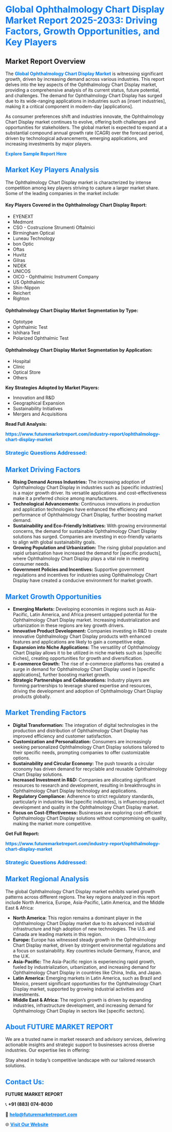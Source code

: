 <h1 style="color: #007BFF;">Global Ophthalmology Chart Display Market Report 2025-2033: Driving Factors, Growth Opportunities, and Key Players</h1>

<section id="overview">
<h2>Market Report Overview</h2>
<p>The <a href="https://www.futuremarketreport.com/industry-report/ophthalmology-chart-display-market" style="color: #007BFF; text-decoration: none;"><strong>Global Ophthalmology Chart Display Market</strong></a> is witnessing significant growth, driven by increasing demand across various industries. This report delves into the key aspects of the Ophthalmology Chart Display market, providing a comprehensive analysis of its current status, future potential, and challenges. The demand for Ophthalmology Chart Display has surged due to its wide-ranging applications in industries such as [insert industries], making it a critical component in modern-day [applications].</p>
<p>As consumer preferences shift and industries innovate, the Ophthalmology Chart Display market continues to evolve, offering both challenges and opportunities for stakeholders. The global market is expected to expand at a substantial compound annual growth rate (CAGR) over the forecast period, driven by technological advancements, emerging applications, and increasing investments by major players.</p>
</section>

<section id="overview">
<p><a href="https://www.futuremarketreport.com/request-sample/reportId=79385" style="color: #007BFF; text-decoration: none;"><strong>Explore Sample Report Here</strong></a></p>
</section>

<section id="key-players">
<h2 style="color: #007BFF;">Market Key Players Analysis</h2>
<p>The Ophthalmology Chart Display market is characterized by intense competition among key players striving to capture a larger market share. Some of the leading companies in the market include:</p>
<h4>Key Players Covered in the Ophthalmology Chart Display Report:</h4>
<ul><li>EYENEXT</li><li>Medmont</li><li>CSO - Costruzione Strumenti Oftalmici</li><li>Birmingham Optical</li><li>Luneau Technology</li><li>bon Optic</li><li>Oftas</li><li>Huvitz</li><li>Gilras</li><li>NIDEK</li><li>UNICOS</li><li>OICO - Ophthalmic Instrument Company</li><li>US Ophthalmic</li><li>Shin-Nippon</li><li>Reichert</li><li>Righton</li></ul>
<h4>Ophthalmology Chart Display Market Segmentation by Type:</h4>
<ul><li>Optotype</li><li>Ophthalmic Test</li><li>Ishihara Test</li><li>Polarized Ophthalmic Test</li></ul>

<h4>Ophthalmology Chart Display Market Segmentation by Application:</h4>
<ul><li>Hospital</li><li>Clinic</li><li>Optical Store</li><li>Others</li></ul>
<p><strong>Key Strategies Adopted by Market Players:</strong></p>
<ul>
<li>Innovation and R&D</li>
<li>Geographical Expansion</li>
<li>Sustainability Initiatives</li>
<li>Mergers and Acquisitions</li>
</ul>
</section>

<section>
<p><strong>Read Full Analysis: </strong></p><a href="https://www.futuremarketreport.com/industry-report/ophthalmology-chart-display-market" style="color: #007BFF; text-decoration: none;"><strong>https://www.futuremarketreport.com/industry-report/ophthalmology-chart-display-market</strong></a>
<h3 style="color: #007BFF;">Strategic Questions Addressed:</h3>
</section>

<section id="driving-factors">
<h2 style="color: #007BFF;">Market Driving Factors</h2>
<ul>
<li><strong>Rising Demand Across Industries:</strong> The increasing adoption of Ophthalmology Chart Display in industries such as [specific industries] is a major growth driver. Its versatile applications and cost-effectiveness make it a preferred choice among manufacturers.</li>
<li><strong>Technological Advancements:</strong> Continuous innovations in production and application technologies have enhanced the efficiency and performance of Ophthalmology Chart Display, further boosting market demand.</li>
<li><strong>Sustainability and Eco-Friendly Initiatives:</strong> With growing environmental concerns, the demand for sustainable Ophthalmology Chart Display solutions has surged. Companies are investing in eco-friendly variants to align with global sustainability goals.</li>
<li><strong>Growing Population and Urbanization:</strong> The rising global population and rapid urbanization have increased the demand for [specific products], where Ophthalmology Chart Display plays a vital role in meeting consumer needs.</li>
<li><strong>Government Policies and Incentives:</strong> Supportive government regulations and incentives for industries using Ophthalmology Chart Display have created a conducive environment for market growth.</li>
</ul>
</section>

<section id="growth-opportunities">
<h2 style="color: #007BFF;">Market Growth Opportunities</h2>
<ul>
<li><strong>Emerging Markets:</strong> Developing economies in regions such as Asia-Pacific, Latin America, and Africa present untapped potential for the Ophthalmology Chart Display market. Increasing industrialization and urbanization in these regions are key growth drivers.</li>
<li><strong>Innovative Product Development:</strong> Companies investing in R&D to create innovative Ophthalmology Chart Display products with enhanced features and applications are likely to gain a competitive edge.</li>
<li><strong>Expansion into Niche Applications:</strong> The versatility of Ophthalmology Chart Display allows it to be utilized in niche markets such as [specific niches], creating opportunities for growth and diversification.</li>
<li><strong>E-commerce Growth:</strong> The rise of e-commerce platforms has created a surge in demand for Ophthalmology Chart Display used in [specific applications], further boosting market growth.</li>
<li><strong>Strategic Partnerships and Collaborations:</strong> Industry players are forming partnerships to leverage shared expertise and resources, driving the development and adoption of Ophthalmology Chart Display products globally.</li>
</ul>
</section>

<section id="trending-factors">
<h2 style="color: #007BFF;">Market Trending Factors</h2>
<ul>
<li><strong>Digital Transformation:</strong> The integration of digital technologies in the production and distribution of Ophthalmology Chart Display has improved efficiency and customer satisfaction.</li>
<li><strong>Customization and Personalization:</strong> Consumers are increasingly seeking personalized Ophthalmology Chart Display solutions tailored to their specific needs, prompting companies to offer customizable options.</li>
<li><strong>Sustainability and Circular Economy:</strong> The push towards a circular economy has driven demand for recyclable and reusable Ophthalmology Chart Display solutions.</li>
<li><strong>Increased Investment in R&D:</strong> Companies are allocating significant resources to research and development, resulting in breakthroughs in Ophthalmology Chart Display technology and applications.</li>
<li><strong>Regulatory Compliance:</strong> Adherence to strict regulatory standards, particularly in industries like [specific industries], is influencing product development and quality in the Ophthalmology Chart Display market.</li>
<li><strong>Focus on Cost-Effectiveness:</strong> Businesses are exploring cost-efficient Ophthalmology Chart Display solutions without compromising on quality, making the market more competitive.</li>
</ul>
</section>

<section>
<p><strong>Get Full Report: </strong></p><a href="https://www.futuremarketreport.com/industry-report/ophthalmology-chart-display-market" style="color: #007BFF; text-decoration: none;"><strong>https://www.futuremarketreport.com/industry-report/ophthalmology-chart-display-market</strong></a>
<h3 style="color: #007BFF;">Strategic Questions Addressed:</h3>
</section>


<section id="regional-analysis">
<h2 style="color: #007BFF;">Market Regional Analysis</h2>
<p>The global Ophthalmology Chart Display market exhibits varied growth patterns across different regions. The key regions analyzed in this report include North America, Europe, Asia-Pacific, Latin America, and the Middle East & Africa:</p>
<ul>
<li><strong>North America:</strong> This region remains a dominant player in the Ophthalmology Chart Display market due to its advanced industrial infrastructure and high adoption of new technologies. The U.S. and Canada are leading markets in this region.</li>
<li><strong>Europe:</strong> Europe has witnessed steady growth in the Ophthalmology Chart Display market, driven by stringent environmental regulations and a focus on sustainability. Key countries include Germany, France, and the U.K.</li>
<li><strong>Asia-Pacific:</strong> The Asia-Pacific region is experiencing rapid growth, fueled by industrialization, urbanization, and increasing demand for Ophthalmology Chart Display in countries like China, India, and Japan.</li>
<li><strong>Latin America:</strong> Emerging markets in Latin America, such as Brazil and Mexico, present significant opportunities for the Ophthalmology Chart Display market, supported by growing industrial activities and investments.</li>
<li><strong>Middle East & Africa:</strong> The region’s growth is driven by expanding industries, infrastructure development, and increasing demand for Ophthalmology Chart Display in sectors like [specific sectors].</li>
</ul>
</section>

<footer>
<h2 style="color: #007BFF;">About FUTURE MARKET REPORT</h2>
<p>We are a trusted name in market research and advisory services, delivering actionable insights and strategic support to businesses across diverse industries. Our expertise lies in offering:</p>

<p>Stay ahead in today’s competitive landscape with our tailored research solutions.</p>

<h2 style="color: #007BFF;">Contact Us:</h2>
<p><strong>FUTURE MARKET REPORT</strong></p>
<p>📞 <strong>+91 (883) 074-8030</strong></p>
<p>📧 <strong><a href="mailto:help@futuremarketreport.com" style="color: #007BFF;">help@futuremarketreport.com</a></strong></p>
<p>🌐 <strong><a href="https://www.futuremarketreport.com/" style="color: #007BFF;">Visit Our Website</a></strong></p>
</footer>